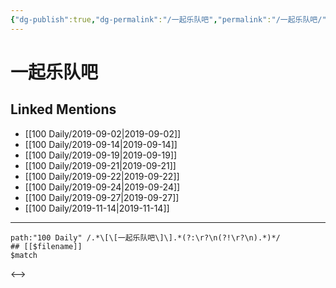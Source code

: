 ```yaml
---
{"dg-publish":true,"dg-permalink":"/一起乐队吧","permalink":"/一起乐队吧/"}
---
```


# 一起乐队吧

## Linked Mentions
- [[100 Daily/2019-09-02\|2019-09-02]]
- [[100 Daily/2019-09-14\|2019-09-14]]
- [[100 Daily/2019-09-19\|2019-09-19]]
- [[100 Daily/2019-09-21\|2019-09-21]]
- [[100 Daily/2019-09-22\|2019-09-22]]
- [[100 Daily/2019-09-24\|2019-09-24]]
- [[100 Daily/2019-09-27\|2019-09-27]]
- [[100 Daily/2019-11-14\|2019-11-14]]


---

```expander
path:"100 Daily" /.*\[\[一起乐队吧\]\].*(?:\r?\n(?!\r?\n).*)*/
## [[$filename]]
$match
```

<-->